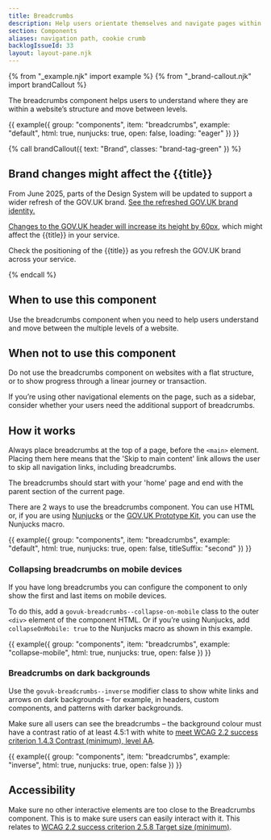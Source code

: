 ```yaml
---
title: Breadcrumbs
description: Help users orientate themselves and navigate pages within a hierarchical structure
section: Components
aliases: navigation path, cookie crumb
backlogIssueId: 33
layout: layout-pane.njk
---
```


{% from "_example.njk" import example %}
{% from "_brand-callout.njk" import brandCallout %}

The breadcrumbs component helps users to understand where they are within a website’s structure and move between levels.

{{ example({ group: "components", item: "breadcrumbs", example: "default", html: true, nunjucks: true, open: false, loading: "eager" }) }}

{% call brandCallout({ text: "Brand", classes: "brand-tag-green" }) %}

<h2>Brand changes might affect the {{title}}</h2><p class="govuk-body">From June 2025, parts of the Design System will be updated to support a wider refresh of the GOV.UK brand. <a href="#/">See the refreshed GOV.UK brand identity.</a></p>

<p class="govuk-body"><a href="#/">Changes to the GOV.UK header will increase its height by 60px</a>, which might affect the {{title}} in your service.</p>

<p class="govuk-body">Check the positioning of the {{title}} as you refresh the GOV.UK brand across your service.</p>
{% endcall %}

## When to use this component

Use the breadcrumbs component when you need to help users understand and move between the multiple levels of a website.

## When not to use this component

Do not use the breadcrumbs component on websites with a flat structure, or to show progress through a linear journey or transaction.

If you’re using other navigational elements on the page, such as a sidebar, consider whether your users need the additional support of breadcrumbs.

## How it works

Always place breadcrumbs at the top of a page, before the `<main>` element. Placing them here means that the 'Skip to main content' link allows the user to skip all navigation links, including breadcrumbs.

The breadcrumbs should start with your 'home' page and end with the parent section of the current page.

There are 2 ways to use the breadcrumbs component. You can use HTML or, if you are using [Nunjucks](https://mozilla.github.io/nunjucks/) or the [GOV.UK Prototype Kit](https://prototype-kit.service.gov.uk), you can use the Nunjucks macro.

{{ example({ group: "components", item: "breadcrumbs", example: "default", html: true, nunjucks: true, open: false, titleSuffix: "second" }) }}

### Collapsing breadcrumbs on mobile devices

If you have long breadcrumbs you can configure the component to only show the first and last items on mobile devices.

To do this, add a `govuk-breadcrumbs--collapse-on-mobile` class to the outer `<div>` element of the component HTML. Or if you’re using Nunjucks, add `collapseOnMobile: true` to the Nunjucks macro as shown in this example.

{{ example({ group: "components", item: "breadcrumbs", example: "collapse-mobile", html: true, nunjucks: true, open: false }) }}

### Breadcrumbs on dark backgrounds

Use the `govuk-breadcrumbs--inverse` modifier class to show white links and arrows on dark backgrounds – for example, in headers, custom components, and patterns with darker backgrounds.

Make sure all users can see the breadcrumbs – the background colour must have a contrast ratio of at least 4.5:1 with white to [meet WCAG 2.2 success criterion 1.4.3 Contrast (minimum), level AA](https://www.w3.org/WAI/WCAG22/Understanding/contrast-minimum.html).

{{ example({ group: "components", item: "breadcrumbs", example: "inverse", html: true, nunjucks: true, open: false }) }}

## Accessibility

Make sure no other interactive elements are too close to the Breadcrumbs component. This is to make sure users can easily interact with it. This relates to [WCAG 2.2 success criterion 2.5.8 Target size (minimum)](https://www.w3.org/WAI/WCAG22/Understanding/target-size-minimum.html).
